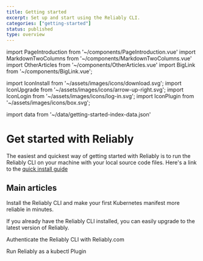 ```yaml
---
title: Getting started
excerpt: Set up and start using the Reliably CLI.
categories: ["getting-started"]
status: published
type: overview
---
```

import PageIntroduction from '~/components/PageIntroduction.vue'
import MarkdownTwoColumns from '~/components/MarkdownTwoColumns.vue'
import OtherArticles from '~/components/OtherArticles.vue'
import BigLink from '~/components/BigLink.vue';

import IconInstall from '~/assets/images/icons/download.svg';
import IconUpgrade from '~/assets/images/icons/arrow-up-right.svg';
import IconLogin from '~/assets/images/icons/log-in.svg';
import IconPlugin from '~/assets/images/icons/box.svg';

import data from '~/data/getting-started-index-data.json'

# Get started with Reliably

<PageIntroduction>
  The easiest and quickest way of getting started with Reliably is to run the Reliably CLI on your machine with your local source code files. Here's a link to the  <a href="/docs/getting-started/install/#quick-install-guide">quick install guide</a>
</PageIntroduction>

## Main articles

<MarkdownTwoColumns>
  <BigLink to="/getting-started/install/" :external="false" :dark="true">
    <template v-slot:header>
      Install Reliably
    </template>
    <template v-slot:icon>
      <IconInstall />
    </template>
    <p>Install the Reliably CLI and make your first Kubernetes manifest more reliable in minutes.</p>
  </BigLink>
  <BigLink to="/getting-started/upgrade/" :external="false" :dark="true">
    <template v-slot:header>
      Upgrade the Reliably CLI
    </template>
    <template v-slot:icon>
      <IconUpgrade />
    </template>
    <p>If you already have the  Reliably CLI installed, you can easily
    upgrade to the latest version of Reliably.</p>
  </BigLink>
  <BigLink to="/getting-started/login/" :external="false" :dark="true">
    <template v-slot:header>
      Login to Reliably
    </template>
    <template v-slot:icon>
      <IconLogin />
    </template>
    <p>Authenticate the Reliably CLI with Reliably.com</p>
  </BigLink>
  <BigLink to="/getting-started/kubectl-plugin/" :external="false" :dark="true">
    <template v-slot:header>
      Kubectl Plugin
    </template>
    <template v-slot:icon>
      <IconPlugin />
    </template>
    <p>Run Reliably as a kubectl Plugin</p>
  </BigLink>
</MarkdownTwoColumns>


